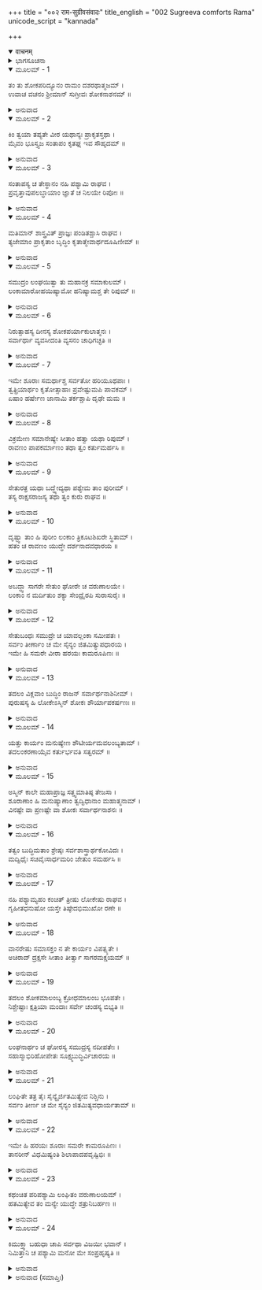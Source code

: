 +++
title = "००२ राम-सुग्रीवसंवादः"
title_english = "002 Sugreeva comforts Rama"
unicode_script = "kannada"

+++
<details open><summary>वाचनम्</summary>

<div class="audioEmbed"  caption="श्रीराम-हरिसीताराममूर्ति-घनपाठिभ्यां वचनम्" src="https://archive.org/download/Ramayana-recitation-Sriram-harisItArAmamUrti-Ghanapaati-v2/Kanda_6/Kanda_6_YK-002-Sugreeva_comforts_Rama.mp3"></div>
</details>



<details><summary>ಭಾಗಸೂಚನಾ</summary>

ಸುಗ್ರೀವನು ಶ್ರೀರಾಮನನ್ನು ಪ್ರೋತ್ಸಾಹಿಸಿದುದು
</details>

<details open><summary>ಮೂಲಮ್ - 1</summary>

ತಂ ತು ಶೋಕಪರಿದ್ಯೂನಂ ರಾಮಂ ದಶರಥಾತ್ಮಜಮ್ ।  
ಉವಾಚ ವಚನಂ ಶ್ರೀಮಾನ್ ಸುಗ್ರೀವಃ ಶೋಕನಾಶನಮ್ ॥
</details>

<details><summary>ಅನುವಾದ</summary>

ಹೀಗೆ ಶೋಕ ಸಂತಪ್ತನಾದ ದಶರಥನಂದನ ಶ್ರೀರಾಮನಲ್ಲಿ ಸುಗ್ರೀವನು ಅವನ ಶೋಕವನ್ನು ನಿವಾರಿಸುವಂತಹ ಮಾತನ್ನು ಹೇಳಿದನು.॥1॥
</details>

<details open><summary>ಮೂಲಮ್ - 2</summary>

ಕಿಂ ತ್ವಯಾ ತಪ್ಯತೇ ವೀರ ಯಥಾನ್ಯಃ ಪ್ರಾಕೃತಸ್ತಥಾ ।  
ಮೈವಂ ಭೂಸ್ತ್ಯಜ ಸಂತಾಪಂ ಕೃತಘ್ನ ಇವ ಸೌಹೃದಮ್ ॥
</details>

<details><summary>ಅನುವಾದ</summary>

ವೀರವರನೇ! ನೀನು ಇತರ ಸಾಧಾರಣ ಮನುಷ್ಯನಂತೆ ಏಕೆ ಚಿಂತಿತನಾಗಿರುವೆ? ನೀನು ಹೀಗೆ ಚಿಂತಿಸಬಾರದು. ಕೃತಘ್ನನು ಸೌಹೃದನನ್ನು ತ್ಯಜಿಸಿದಂತೆ ನೀನು ಈ ಸಂತಾಪವನ್ನು ತ್ಯಜಿಸಿಬಿಡು.॥2॥
</details>

<details open><summary>ಮೂಲಮ್ - 3</summary>

ಸಂತಾಪಸ್ಯ ಚ ತೇಸ್ಥಾನಂ ನಹಿ ಪಶ್ಯಾಮಿ ರಾಘವ ।  
ಪ್ರವೃತ್ತಾವುಪಲಬ್ಧಾಯಾಂ ಜ್ಞಾತೆ ಚ ನಿಲಯೇ ರಿಪೋಃ ॥
</details>

<details><summary>ಅನುವಾದ</summary>

ರಘುನಂದನ! ಸೀತೆಯ ಸಮಾಚಾರ ಸಿಕ್ಕಿದೆ ಹಾಗೂ ಶತ್ರುವಿನ ನಿವಾಸದ ಸುಳಿವು ಸಿಕ್ಕಿರುವಾಗ ನಿನ್ನ ದುಃಖ, ಚಿಂತೆಯ ಯಾವ ಕಾರಣವೂ ನನಗೆ ತೋರುವುದಿಲ್ಲ.॥3॥
</details>

<details open><summary>ಮೂಲಮ್ - 4</summary>

ಮತಿಮಾನ್ ಶಾಸ್ತ್ರವಿತ್ ಪ್ರಾಜ್ಞಃ ಪಂಡಿತಶ್ಚಾಸಿ ರಾಘವ ।  
ತ್ಯಜೇಮಾಂ ಪ್ರಾಕೃತಾಂ ಬೃದ್ಧಿಂ ಕೃತಾತ್ಮೇವಾರ್ಥದೂಷಿಣೀಮ್ ॥
</details>

<details><summary>ಅನುವಾದ</summary>

ರಘುಕುಲಭೂಷಣ! ನೀನು ಬುದ್ಧಿವಂತನೂ, ಶಾಸ್ತ್ರಗಳನ್ನು ತಿಳಿದವನೂ, ವಿಚಾರಕುಶಲನೂ, ಪಂಡಿತನೂ ಆಗಿರುವೆ. ಆದ್ದರಿಂದ ಕೃತಾತ್ಮಾ ಪುರುಷನಂತೆ ಈ ಅರ್ಥದೂಷಕ ಪ್ರಾಕೃತ ಬುದ್ಧಿಯನ್ನು ತ್ಯಜಿಸು.॥4॥
</details>

<details open><summary>ಮೂಲಮ್ - 5</summary>

ಸಮುದ್ರಂ ಲಂಘಯಿತ್ವಾ ತು ಮಹಾನಕ್ರ ಸಮಾಕುಲಮ್ ।  
ಲಂಕಾಮಾರೋಹಯಿಷ್ಯಾಮೋ ಹನಿಷ್ಯಾಮಶ್ಚ ತೇ ರಿಪುಮ್ ॥
</details>

<details><summary>ಅನುವಾದ</summary>

ದೊಡ್ಡ-ದೊಡ್ಡ ಮೊಸಳೆಗಳಿಂದ ತುಂಬಿದ ಸಮುದ್ರವನ್ನು ಹಾರಿಹೋಗಿ ನಾವು ಲಂಕೆಯನ್ನು ಆಕ್ರಮಿಸುವೆವು ಮತ್ತು ನಿನ್ನ ಶತ್ರುವನ್ನು ನಾಶಮಾಡುವೆವು.॥5॥
</details>

<details open><summary>ಮೂಲಮ್ - 6</summary>

ನಿರುತ್ಸಾಹಸ್ಯ ದೀನಸ್ಯ ಶೋಕಪರ್ಯಾಕುಲಾತ್ಮನಃ ।  
ಸರ್ವಾರ್ಥಾ ವ್ಯವಸೀದಂತಿ ವ್ಯಸನಂ ಚಾಧಿಗಚ್ಛತಿ ॥
</details>

<details><summary>ಅನುವಾದ</summary>

ಉತ್ಸಾಹಶೂನ್ಯ, ದೀನ, ಮನಸ್ಸಿನ ಶೋಕದಿಂದ ವ್ಯಾಕುಲನಾಗಿರುವವನ ಎಲ್ಲ ಕೆಲಸಗಳು ಕೆಟ್ಟುಹೋಗುತ್ತವೆ ಹಾಗೂ ದೊಡ್ಡ ವಿಪತ್ತಿಗೆ ಸಿಲುಕಿಕೊಳ್ಳುತ್ತಾನೆ.॥6॥
</details>

<details open><summary>ಮೂಲಮ್ - 7</summary>

ಇಮೇ ಶೂರಾಃ ಸಮರ್ಥಾಶ್ಚ ಸರ್ವತೋ ಹರಿಯೂಥಪಾಃ ।  
ತ್ವತ್ಪ್ರಿಯಾರ್ಥಂ ಕೃತೋತ್ಸಾಹಾಃ ಪ್ರವೇಷ್ಟುಮಪಿ ಪಾವಕಮ್ ।  
ಏಷಾಂ ಹರ್ಷೇಣ ಜಾನಾಮಿ ತರ್ಕಶ್ಚಾಪಿ ದೃಢೇ ಮಮ ॥
</details>

<details><summary>ಅನುವಾದ</summary>

ಈ ವಾನರಯೂಥಪತಿಗಳು ಎಲ್ಲ ರೀತಿಯಿಂದ ಸಮರ್ಥ, ಶೂರ-ವೀರರಾಗಿದ್ದಾರೆ. ನಿನ್ನ ಪ್ರಿಯಕಾರ್ಯ ವನ್ನು ಮಾಡಲು ಇವರ ಮನಸ್ಸಿನಲ್ಲಿ ಉತ್ಸಾಹವಿದೆ. ಇವರು ನಿನಗಾಗಿ ಉರಿಯುವ ಬೆಂಕಿಯನ್ನು ಪ್ರವೇಶಿಸುವರು, ಸಮುದ್ರವನ್ನು ದಾಟಲು ಮತ್ತು ರಾವಣನನ್ನು ಕೊಲ್ಲಲು ಉತ್ಸುಕರಾಗಿದ್ದಾರೆ. ಇವರ ಹರ್ಷೋತ್ಸಾಹವನ್ನು ನಾನು ಬಲ್ಲೆನು; ಈ ವಿಷಯದಲ್ಲಿ ನನ್ನ ತರ್ಕ (ನಿಶ್ಚಯ) ಸುದೃಢವಾಗಿದೆ.॥7॥
</details>

<details open><summary>ಮೂಲಮ್ - 8</summary>

ವಿಕ್ರಮೇಣ ಸಮಾನೇಷ್ಯೇ ಸೀತಾಂ ಹತ್ವಾ ಯಥಾ ರಿಪುಮ್ ।  
ರಾವಣಂ ಪಾಪಕರ್ಮಾಣಂ ತಥಾ ತ್ವಂ ಕರ್ತುಮರ್ಹಸಿ ॥
</details>

<details><summary>ಅನುವಾದ</summary>

ನಾವು ಪರಾಕ್ರಮಪೂರ್ವಕ ನಮ್ಮ ಶತ್ರು ಪಾಪಾಚಾರೀ ರಾವಣನನ್ನು ವಧಿಸಿ ಸೀತೆಯನ್ನು ಇಲ್ಲಿಗೆ ಕರೆತರುವಂತೆ ನೀನು ಮಾಡು.॥8॥
</details>

<details open><summary>ಮೂಲಮ್ - 9</summary>

ಸೇತುರತ್ರ ಯಥಾ ಬದ್ಧ್ಯೇದ್ಯಥಾ ಪಶ್ಯೇಮ ತಾಂ ಪುರೀಮ್ ।  
ತಸ್ಯ ರಾಕ್ಷಸರಾಜಸ್ಯ ತಥಾ ತ್ವಂ ಕುರು ರಾಘವ ॥
</details>

<details><summary>ಅನುವಾದ</summary>

ರಘುನಂದನ! ಸಮುದ್ರಕ್ಕೆ ಸೇತುವೆ ಕಟ್ಟಿ, ಆ ರಾಕ್ಷಸ ರಾಜನ ಲಂಕೆಯನ್ನು ನಾವು ನೋಡುವಂತೆ ನೀನು ಏನಾದರೂ ಉಪಾಯ ಮಾಡು.॥9॥
</details>

<details open><summary>ಮೂಲಮ್ - 10</summary>

ದೃಷ್ಟ್ವಾ ತಾಂ ಹಿ ಪುರೀಂ ಲಂಕಾಂ ತ್ರಿಕೂಟಶಿಖರೇ ಸ್ಥಿತಾಮ್ ।  
ಹತಂ ಚ ರಾವಣಂ ಯುದ್ಧೇ ದರ್ಶನಾದವಧಾರಯ ॥
</details>

<details><summary>ಅನುವಾದ</summary>

ತ್ರಿಕೂಟಾಚಲದ ಶಿಖರದಲ್ಲಿ ನೆಲೆಸಿದ ಲಂಕೆಯು ಒಮ್ಮೆ ಕಂಡುಬಂದರೆ, ಯುದ್ಧದಲ್ಲಿ ರಾವಣನನ್ನು ಕಂಡಂತೆ ಹಾಗೂ ಅವನು ಸತ್ತಂತೆ, ನೀನು ಖಂಡಿತವಾಗಿ ತಿಳಿ.॥10॥
</details>

<details open><summary>ಮೂಲಮ್ - 11</summary>

ಅಬದ್ಧ್ವಾ ಸಾಗರೇ ಸೇತುಂ ಘೋರೇ ಚ ವರುಣಾಲಯೇ ।  
ಲಂಕಾಂ ನ ಮರ್ದಿತುಂ ಶಕ್ಯಾ ಸೇಂದ್ರೈರಪಿ ಸುರಾಸುರೈಃ ॥
</details>

<details><summary>ಅನುವಾದ</summary>

ವರುಣನ ಆಲಯವಾದ ಘೋರ ಸಮುದ್ರಕ್ಕೆ ಸೇತುವೆ ಕಟ್ಟದೆ, ಇಂದ್ರಸಹಿತ ಸಮಸ್ತ ದೇವತೆಗಳು ಮತ್ತು ಅಸುರರೂ ಲಂಕೆಯನ್ನು ಸೋಲಿಸಲಾರರು.॥11॥
</details>

<details open><summary>ಮೂಲಮ್ - 12</summary>

ಸೇತುಬಂಧಃ ಸಮುದ್ರೇ ಚ ಯಾವಲ್ಲಂಕಾ ಸಮೀಪತಃ ।  
ಸರ್ವಂ ತೀರ್ಣಾಂ ಚ ಮೇ ಸೈನ್ಯಂ ಜಿತಮಿತ್ಯುಪಧಾರಯ ।  
ಇಮೇ ಹಿ ಸಮರೇ ವೀರಾ ಹರಯಃ ಕಾಮರೂಪಿಣಃ ॥
</details>

<details><summary>ಅನುವಾದ</summary>

ಆದ್ದರಿಂದ ಲಂಕೆಯವರೆಗೆ ಸಮುದ್ರಕ್ಕೆ ಸೇತುವೆ ಕಟ್ಟಿದರೆ ನಮ್ಮ ಎಲ್ಲ ಸೈನ್ಯ ಆಚೆಯ ದಡ ಸೇರಿ, ನಮ್ಮ ಗೆಲುವಾಯಿತೆಂದೇ ನೀನು ತಿಳಿ; ಏಕೆಂದರೆ ಕಾಮರೂಪಿಗಳಾದ ಈ ವಾನರರು ಯುದ್ಧದಲ್ಲಿ ಭಾರೀ ಕಾರ್ಯವನ್ನು ತೋರಿಸುವವರಾಗಿದ್ದಾರೆ.॥12॥
</details>

<details open><summary>ಮೂಲಮ್ - 13</summary>

ತದಲಂ ವಿಕ್ಲವಾಂ ಬುದ್ಧಿಂ ರಾಜನ್ ಸರ್ವಾರ್ಥನಾಶಿನೀಮ್ ।  
ಪುರುಷಸ್ಯ ಹಿ ಲೋಕೇಽಸ್ಮಿನ್ ಶೋಕಃ ಶೌರ್ಯಾಪಕರ್ಷಣಃ ॥
</details>

<details><summary>ಅನುವಾದ</summary>

ಆದ್ದರಿಂದ ರಾಜನೇ! ನೀನು ಈ ವ್ಯಾಕುಲಬುದ್ಧಿಯನ್ನು ಆಶ್ರಯಿಸದೆ, ಬುದ್ಧಿಯ ವ್ಯಾಕುಲತೆಯನ್ನು ತ್ಯಜಿಸು. ಏಕೆಂದರೆ ಇದು ಎಲ್ಲ ಕಾರ್ಯಗಳನ್ನು ಕೆಡಿಸುತ್ತದೆ. ಈ ಜಗತ್ತಿನಲ್ಲಿ ಶೋಕವು ಪುರುಷನ ಶೌರ್ಯವನ್ನು ನಾಶಮಾಡುತ್ತದೆ.॥13॥
</details>

<details open><summary>ಮೂಲಮ್ - 14</summary>

ಯತ್ತು ಕಾರ್ಯಂ ಮನುಷ್ಯೇಣ ಶೌಟೀರ್ಯಮವಲಂಬ್ಯತಾಮ್ ।  
ತದಲಂಕರಣಾಯೈವ  ಕರ್ತುರ್ಭವತಿ ಸತ್ವರಮ್ ॥
</details>

<details><summary>ಅನುವಾದ</summary>

ಮನುಷ್ಯನು ಶೌರ್ಯವನ್ನು ಆಶ್ರಯಿಸಬೇಕು; ಏಕೆಂದರೆ ಅದು ಕರ್ತೃನನ್ನು ಬೇಗನೇ ಅಲಂಕೃತಗೊಳಿಸುವುದು- ಆವನ ಅಭೀಷ್ಟ ಫಲದ ಸಿದ್ಧಿಯನ್ನು ಮಾಡಿಕೊಡುತ್ತದೆ.॥14॥
</details>

<details open><summary>ಮೂಲಮ್ - 15</summary>

ಅಸ್ಮಿನ್ ಕಾಲೇ ಮಹಾಪ್ರಾಜ್ಞ ಸತ್ತ್ವಮಾತಿಷ್ಠ ತೇಜಸಾ ।  
ಶೂರಾಣಾಂ ಹಿ ಮನುಷ್ಯಾಣಾಂ ತ್ವದ್ವಿಧಾನಾಂ ಮಹಾತ್ಮನಾಮ್ ।  
ವಿನಷ್ಟೇ ವಾ ಪ್ರಣಷ್ಟೇ ವಾ ಶೋಕಃ ಸರ್ವಾರ್ಥನಾಶನಃ ॥
</details>

<details><summary>ಅನುವಾದ</summary>

ಆದ್ದರಿಂದ ಮಹಾಪ್ರಾಜ್ಞ ಶ್ರೀರಾಮನೇ! ನೀನು ಈಗ ತೇಜದೊಂದಿಗೆ ಧೈರ್ಯವನ್ನು ಆಶ್ರಯಿಸು. ಯಾವುದೇ ವಸ್ತು ಕಳೆದುಹೋದರೆ, ನಾಶವಾದರೆ ಅದಕ್ಕಾಗಿ ನಿನ್ನಂತಹ ಶೂರ-ವೀರ ಮಹಾತ್ಮಾ ಪುರಷರು ಶೋಕಿಸಬಾರದು; ಏಕೆಂದರೆ ಶೋಕವು ಎಲ್ಲ ಕಾರ್ಯಗಳನ್ನು ಹಾಳು ಮಾಡುತ್ತವೆ.॥15॥
</details>

<details open><summary>ಮೂಲಮ್ - 16</summary>

ತತ್ವಂ ಬುದ್ಧಿಮತಾಂ ಶ್ರೇಷ್ಠಃ ಸರ್ವಶಾಸ್ತ್ರಾರ್ಥಕೋವಿದಃ ।  
ಮದ್ವಿಧೈಃ ಸಚಿವೈಃಸಾರ್ಧಮರಿಂ ಜೇತುಂ ಸಮರ್ಹಸಿ ॥
</details>

<details><summary>ಅನುವಾದ</summary>

ನೀನು ಬುದ್ಧಿವಂತರಲ್ಲಿ ಶ್ರೇಷ್ಠ ಮತ್ತು ಸಮಸ್ತ ಶಾಸ್ತ್ರಗಳ ಮರ್ಮಜ್ಞನಾಗಿರುವೆ. ಆದ್ದರಿಂದ ನಮ್ಮಂತಹ ಮಂತ್ರಿಗಳ, ಸಹಾಯಕರೊಂದಿಗೆ ಇದ್ದು ಶತ್ರುಗಳ ಮೇಲೆ ವಿಜಯವನ್ನು ಪಡೆಯಬಲ್ಲೆ.॥16॥
</details>

<details open><summary>ಮೂಲಮ್ - 17</summary>

ನಹಿ ಪಶ್ಯಾಮ್ಯಹಂ ಕಂಚಿತ್ ತ್ರೀಷು ಲೋಕೇಷು ರಾಘವ ।  
ಗೃಹೀತಧನುಷೋ ಯಸ್ತೇ ತಿಷ್ಠೇದಭಿಮುಖೋ ರಣೇ ॥
</details>

<details><summary>ಅನುವಾದ</summary>

ರಘುನಂದನ! ರಣಭೂಮಿಯಲ್ಲಿ ಧನುಸ್ಸನ್ನು ಹಿಡಿದು ನಿನ್ನ ಮುಂದೆ ನಿಲ್ಲಬಲ್ಲ ವೀರನು ಈ ಮೂರುಲೋಕಗಳಲ್ಲಿ ಯಾರೂ ಕಂಡುಬರುವುದಿಲ್ಲ.॥17॥
</details>

<details open><summary>ಮೂಲಮ್ - 18</summary>

ವಾನರೇಷು ಸಮಾಸಕ್ತಂ ನ ತೇ ಕಾರ್ಯಂ ವಿಪತ್ಸ್ಯತೇ ।  
ಅಚಿರಾದ್ ದ್ರಕ್ಷಸೇ ಸೀತಾಂ ತೀರ್ತ್ವಾ ಸಾಗರಮಕ್ಷಯಮ್ ॥
</details>

<details><summary>ಅನುವಾದ</summary>

ವಾನರರ ಮೇಲೆ ಇರುವ ನಿನ್ನ ಕಾರ್ಯಭಾರವು ಕೆಟ್ಟುಹೋಗಲಾರದು. ನೀನು ಬೇಗನೇ ಈ ಅಕ್ಷಯ ಸಮುದ್ರವನ್ನು ದಾಟಿ ಸೀತೆಯನ್ನು ದರ್ಶಿಸುವೆ.॥18॥
</details>

<details open><summary>ಮೂಲಮ್ - 19</summary>

ತದಲಂ ಶೋಕಮಾಲಂಬ್ಯ ಕ್ರೋಧಮಾಲಂಬ ಭೂಪತೇ ।  
ನಿಶ್ಚೇಷ್ಟಾಃ ಕ್ಷತ್ರಿಯಾ ಮಂದಾಃ ಸರ್ವೇ ಚಂಡಸ್ಯ ಬಿಭ್ಯತಿ ॥
</details>

<details><summary>ಅನುವಾದ</summary>

ಭೂಪತಿಯೇ! ನೀನು ಹೃದಯದಲ್ಲಿ ಶೋಕಕ್ಕೆ ಸ್ಥಾನ ಕೊಡುವುದು ವ್ಯರ್ಥವಾಗಿದೆ. ಈಗಲಾದರೋ ನೀನು ಶತ್ರುಗಳ ಕುರಿತು ಕ್ರೋಧವನ್ನು ತಾಳು. ಕ್ರೋಧಶೂನ್ಯನಾದ ಕ್ಷತ್ರಿಯನಿಂದ ಯಾವುದೇ ಪ್ರಯತ್ನ ನಡೆಯಲಾರದು. ಆದರೆ ಶತ್ರುವಿನ ಕುರಿತು ರೋಷ ತುಂಬಿರುವವನಿಗೆ ಎಲ್ಲರೂ ಹೆದರುತ್ತಾರೆ.॥19॥
</details>

<details open><summary>ಮೂಲಮ್ - 20</summary>

ಲಂಘನಾರ್ಥಂ ಚ ಘೋರಸ್ಯ ಸಮುದ್ರಸ್ಯ ನದೀಪತೇಃ ।  
ಸಹಾಸ್ಮಾಭಿರಿಹೋಪೇತಃ ಸೂಕ್ಷ್ಮಬುದ್ಧಿರ್ವಿಚಾರಯ ॥
</details>

<details><summary>ಅನುವಾದ</summary>

ನದಿಗಳ ಸ್ವಾಮಿ ಘೋರಸಮುದ್ರವನ್ನು ದಾಟಲು ಯಾವ ಉಪಾಯ ಮಾಡಬಹುದೆಂದು ನೀನು ನಮ್ಮೊಂದಿಗೆ ಕುಳಿತು ವಿಚಾರಮಾಡು; ಏಕೆಂದರೆ ನಿನ್ನ ಬುದ್ಧಿಯು ಬಹಳ ಸೂಕ್ಷ್ಮವಾಗಿದೆ.॥20॥
</details>

<details open><summary>ಮೂಲಮ್ - 21</summary>

ಲಂಘಿತೇ ತತ್ರ ತೈಃ ಸೈನ್ಯೈರ್ಜಿತಮಿತ್ಯೇವ ನಿಶ್ಚಿನು ।  
ಸರ್ವಂ ತೀರ್ಣ ಚ ಮೇ ಸೈನ್ಯಂ ಜಿತಮಿತ್ಯವಧಾರ್ಯತಾಮ್ ॥
</details>

<details><summary>ಅನುವಾದ</summary>

ನಮ್ಮ ಸೈನಿಕರು ಸಮುದ್ರವನ್ನು ದಾಟಿಹೋದರೆ ನಮ್ಮ ಗೆಲುವು ನಿಶ್ಚಿತವೆಂದೆ ತಿಳಿ. ಸಮಸ್ತ ಸೈನ್ಯವು ಸಮುದ್ರ ದಾಟಿ ಹೋಗುವುದೇ ನಮ್ಮ ವಿಜಯವೆಂದು ತಿಳಿ.॥21॥
</details>

<details open><summary>ಮೂಲಮ್ - 22</summary>

ಇಮೇ ಹಿ ಹರಯಃ ಶೂರಾಃ ಸಮರೇ ಕಾಮರೂಪಿಣಃ ।  
ತಾನರೀನ್ ವಿಧಮಿಷ್ಯಂತಿ ಶಿಲಾಪಾದಪವೃಷ್ಟಿಭಿಃ ॥
</details>

<details><summary>ಅನುವಾದ</summary>

ಈ ವಾನರರು ಸಂಗ್ರಾಮದಲ್ಲಿ ಭಾರೀ ಶೂರರಿದ್ದಾರೆ. ಇಚ್ಛಾನುಸಾರ ರೂಪ ಧರಿಸಬಲ್ಲರು. ಇವರು ಕಲ್ಲುಗಳ ಮತ್ತು ಮರಗಳ ಮಳೆಗರೆದು ಶತ್ರುಗಳನ್ನು ಸಂಹಾರಮಾಡಿ ಬಿಡುವರು.॥22॥
</details>

<details open><summary>ಮೂಲಮ್ - 23</summary>

ಕಥಂಚಿತ  ಪರಿಪಶ್ಯಾಮಿ ಲಂಘಿತಂ ವರುಣಾಲಯಮ್ ।  
ಹತಮಿತ್ಯೇವ ತಂ ಮನ್ಯೇ ಯುದ್ಧೇ ಶತ್ರುನಿಬರ್ಹಣ ॥
</details>

<details><summary>ಅನುವಾದ</summary>

ಶತ್ರುಸೂದನ ಶ್ರೀರಾಮ! ಯಾವುದೇ ವಿಧದಿಂದ ಈ ವಾನರ ಸೈನ್ಯವು ಸಮುದ್ರವನ್ನು ದಾಟಿ ಹೋದುದನ್ನು ನಾನು ನೋಡಿದರೆ ರಾವಣನು ಯುದ್ಧದಲ್ಲಿ ಸತ್ತನೆಂದೇ ತಿಳಿಯುತ್ತೇನೆ.॥23॥
</details>

<details open><summary>ಮೂಲಮ್ - 24</summary>

ಕಿಮುಕ್ತ್ವಾ ಬಹುಧಾ ಚಾಪಿ ಸರ್ವಥಾ ವಿಜಯೀ ಭವಾನ್ ।  
ನಿಮಿತ್ತಾನಿ ಚ ಪಶ್ಯಾಮಿ ಮನೋ ಮೇ  ಸಂಪ್ರಹೃಷ್ಯತಿ ॥
</details>

<details><summary>ಅನುವಾದ</summary>

ತುಂಬಾ ಹೇಳುವುದರಿಂದ ಏನು ಲಾಭ? ನೀನು ಸರ್ವಥಾ ವಿಜಯಿಯಾಗುವೆ ಎಂದು ನನಗೆ ವಿಶ್ವಾಸವಿದೆ; ಏಕೆಂದರೆ ನನಗೆ ಅಂತಹ ಶಕುನಗಳು ಕಂಡುಬರುತ್ತಿವೆ ಹಾಗೂ ನನ್ನ ಹೃದಯವೂ ಹರ್ಷೋಲ್ಲಾಸದಿಂದ ತುಂಬಿದೆ.॥24॥
</details>

<details><summary>ಅನುವಾದ (ಸಮಾಪ್ತಿಃ)</summary>

ಶ್ರೀವಾಲ್ಮೀಕಿ ವಿರಚಿತ ಆರ್ಷರಾಮಾಯಣ ಆದಿಕಾವ್ಯದ ಯುದ್ಧಕಾಂಡದಲ್ಲಿ ಎರಡನೆಯ ಸರ್ಗ ಪೂರ್ಣವಾಯಿತು. ॥2॥
</details>
